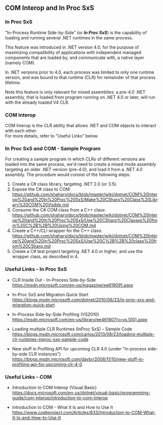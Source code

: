 ## COM Interop and In Proc SxS

### In Proc SxS

"In-Process Runtime Side-by-Side" (or **_In Proc SxS_**) is the capability of loading
and running several .NET runtimes in the same process.

This feature was introduced in .NET version 4.0, for the purpose of maximizing compatibility of applications with independent managed components that are loaded by, and communicate with, a native layer (namely COM).

In .NET versions prior to 4.0, each process was limited to only one runtime version, and was bound to that 
runtime (CLR) for remainder of that process lifetime.

Note this feature is only relevant for mixed assemblies: a pre-4.0 .NET assembly, that is loaded from program running on .NET 4.0 or later, will run with the already loaded V4 CLR.

### COM Interop

COM Interop is the CLR ability that allows .NET and COM objects to interact with each other.  
For more details, refer to "Useful Links" below.

### In Proc SxS and COM - Sample Program

For creating a sample program in which CLRs of different versions are loaded into the same process, we'd need to create a mixed mode assembly targeting an older .NET version (pre-4.0), and load it from a .NET 4.0 assembly.
The procedure would consist of the following steps:
1) Create a C# class library, targeting .NET 2.0 (or 3.5).
2) Expose the C# class to COM:  
   https://github.com/shaharv/docs/blob/master/wiki/dotnet/COM%20Interop%20and%20In%20Proc%20SxS/Make%20CSharp%20Class%20Library%20COM%20Visible.md
3) Consume the C# COM class from a C++ class:  
   https://github.com/shaharv/docs/blob/master/wiki/dotnet/COM%20Interop%20and%20In%20Proc%20SxS/Use%20CSharp%20Classes%20from%20C%2B%2B%20Using%20COM.md
4) Create a C++/CLI wrapper for the C++ class:  
   https://github.com/shaharv/docs/blob/master/wiki/dotnet/COM%20Interop%20and%20In%20Proc%20SxS/Use%20C%2B%2B%20class%20from%20CSharp.md
5) Create a C# test project targeting .NET 4.0 or higher, and use the wrapper class, as described in 4.

### Useful Links - In Proc SxS

- CLR Inside Out - In-Process Side-by-Side  
  https://msdn.microsoft.com/en-us/magazine/ee819091.aspx

- In-Proc SxS and Migration Quick Start  
  https://blogs.msdn.microsoft.com/dotnet/2010/06/23/in-proc-sxs-and-migration-quick-start

- In-Process Side-by-Side Profiling (VS2010)  
  https://msdn.microsoft.com/en-us/library/ee461607(v=vs.100).aspx

- Loading multiple CLR Runtimes (InProc SxS) – Sample Code  
  https://blogs.msdn.microsoft.com/carlos/2013/08/23/loading-multiple-clr-runtimes-inproc-sxs-sample-code

- New stuff in Profiling API for upcoming CLR 4.0 (under "In-process side-by-side CLR instances")  
  https://blogs.msdn.microsoft.com/davbr/2008/11/10/new-stuff-in-profiling-api-for-upcoming-clr-4-0

### Useful Links - COM

- Introduction to COM Interop (Visual Basic)  
  https://docs.microsoft.com/en-us/dotnet/visual-basic/programming-guide/com-interop/introduction-to-com-interop

- Introduction to COM - What It Is and How to Use It  
  https://www.codeproject.com/Articles/633/Introduction-to-COM-What-It-Is-and-How-to-Use-It
